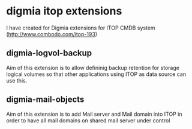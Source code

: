 # digmia itop extensions

I have created for Digmia extensions for ITOP CMDB system (http://www.combodo.com/itop-193)

## digmia-logvol-backup
Aim of this extension is to allow defininig backup retention for storage logical volumes so that other applications using ITOP as data source can use this.

## digmia-mail-objects
Aim of this extension is to add Mail server and Mail domain into ITOP in order to have all mail domains on shared mail server under control

